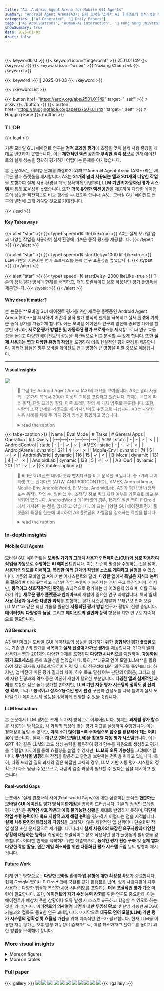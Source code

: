 ```yaml
---
title: "A3: Android Agent Arena for Mobile GUI Agents"
summary: "Android Agent Arena(A3): 실제 모바일 앱에서 AI 에이전트의 동적 성능 평가를 위한 혁신 플랫폼"
categories: ["AI Generated", "🤗 Daily Papers"]
tags: ["AI Applications", "Human-AI Interaction", "🏢 Hong Kong University of Science and Technology",]
showSummary: true
date: 2025-01-02
draft: false
---
```


<br>

{{< keywordList >}}
{{< keyword icon="fingerprint" >}} 2501.01149 {{< /keyword >}}
{{< keyword icon="writer" >}} Yuxiang Chai et el. {{< /keyword >}}
 
{{< keyword >}} 🤗 2025-01-03 {{< /keyword >}}
 
{{< /keywordList >}}

{{< button href="https://arxiv.org/abs/2501.01149" target="_self" >}}
↗ arXiv
{{< /button >}}
{{< button href="https://huggingface.co/papers/2501.01149" target="_self" >}}
↗ Hugging Face
{{< /button >}}




### TL;DR


{{< lead >}}

기존 모바일 GUI 에이전트 연구는 **정적 프레임 평가**에 초점을 맞춰 실제 사용 환경을 제대로 반영하지 못했습니다. 이는 **제한적인 액션 공간과 부족한 맥락 정보**로 인해 에이전트의 실제 성능을 정확히 평가하기 어렵다는 문제를 야기했습니다.  

본 논문에서는 이러한 문제를 해결하기 위해 **Android Agent Arena (A3)**라는 새로운 평가 플랫폼을 제시합니다. A3는 **21개의 널리 사용되는 앱과 201개의 다양한 작업**을 포함하여 실제 사용 환경을 더욱 정확하게 반영하며, **LLM 기반의 자동화된 평가 시스템**을 통해 효율성을 높였습니다. 또한 **더욱 유연한 액션 공간**을 제공하여 다양한 에이전트의 성능을 객관적으로 비교 평가할 수 있도록 합니다. A3는 모바일 GUI 에이전트 연구의 발전에 크게 기여할 것으로 기대됩니다.

{{< /lead >}}


#### Key Takeaways

{{< alert "star" >}}
{{< typeit speed=10 lifeLike=true >}} A3는 실제 모바일 앱과 다양한 작업을 사용하여 실제 환경에 가까운 동적 평가를 제공합니다. {{< /typeit >}}
{{< /alert >}}

{{< alert "star" >}}
{{< typeit speed=10 startDelay=1000 lifeLike=true >}} LLM 기반의 자동화된 평가 프로세스를 통해 연구 효율성을 높였습니다. {{< /typeit >}}
{{< /alert >}}

{{< alert "star" >}}
{{< typeit speed=10 startDelay=2000 lifeLike=true >}} 기존의 정적 평가 방식의 한계를 극복하고, 더욱 포괄적이고 상호 작용적인 평가 플랫폼을 제공합니다. {{< /typeit >}}
{{< /alert >}}

#### Why does it matter?
본 논문은 **모바일 GUI 에이전트 평가를 위한 새로운 플랫폼인 Android Agent Arena (A3)**를 제시하여 기존의 정적 평가 방식의 한계를 극복하고 실제 환경에 가까운 동적 평가를 가능하게 합니다. 이는 모바일 에이전트 연구의 발전에 중요한 기여를 할 뿐만 아니라, **새로운 평가 방법론 및 자동화된 평가 프로세스**를 제시함으로써 연구 효율성을 높이고 다양한 에이전트의 성능을 객관적으로 비교 분석할 수 있게 합니다. 또한 **실제 사용되는 앱과 다양한 유형의 작업**을 포함하여 더욱 현실적인 평가 환경을 제공합니다. 이러한 점들은 향후 모바일 에이전트 연구 방향에 큰 영향을 미칠 것으로 예상됩니다.

------
#### Visual Insights



![](https://arxiv.org/html/2501.01149/extracted/6106815/images/overview.png)

> 🔼 그림 1은 Android Agent Arena (A3)의 개요를 보여줍니다. A3는 널리 사용되는 21개의 앱에서 200개 이상의 과제를 포함하고 있습니다. 과제는 목표에 따라 동작, 단일 프레임 질의, 다중 프레임 질의 세 가지 범주로 분류됩니다. 또한, 사람의 조작 단계를 기준으로 세 가지 난이도 수준으로 나뉩니다. A3는 다양한 사용 사례를 위해 두 가지 평가 방식을 통합하고 있습니다.
> <details>
> <summary>read the caption</summary>
> Figure 1: Overview of Android Agent Arena. A3 contains over 200 tasks from 21 widely used apps. Tasks are categorized into operation, single-frame query and multi-frame query based on the task goal. Tasks are also split into three difficulty levels based on the human operation steps. A3 also integrates two evaluation methods for different use cases.
> </details>





{{< table-caption >}}
| Name | Eval Mode | # Tasks | # General Apps | Operation | Inf. Query |
|---|---|---|---|---|---| 
| AitW | static | - | - | ✓ | ✗ |
| AndroidControl | static | - | - | ✓ | ✗ |
| AMEX | static | - | - | ✓ | ✗ |
| AndroidArena | dynamic | 221 | 4 | ✓ | ✗ |
| Mobile-Env | dynamic | 74 | 5 | ✓ | ✗ |
| AndroidWorld | dynamic | 116 | 15 | ✓ | ✗ |
| B-Moca | dynamic | 131 | 4 | ✓ | ✗ |
| AndroidLab | dynamic | 138 | 5 | ✓ | ✓ |
| A3 (Our) | dynamic | 201 | 21 | ✓ | ✓ |{{< /table-caption >}}

> 🔼 표 1은 GUI 관련 데이터셋과 벤치마크를 비교 분석한 표입니다.  총 7개의 데이터셋 또는 벤치마크 (AITW, ANDROIDCONTROL, AMEX, AndroidArena, Mobile-Env, AndroidWorld, B-Moca, AndroidLab, A3)가  평가 방식(정적 또는 동적), 작업 수, 일반 앱 수, 조작 및 정보 쿼리 지원 여부를 기준으로 비교 분석되어 있습니다. AndroidWorld 데이터셋의 경우, 15개의 일반 앱이 F-Droid에서 가져왔다는 점을 명시하고 있습니다. 이 표는 다양한 GUI 에이전트 평가 플랫폼의 특징을 한눈에 비교하여 A3 플랫폼의 차별점을 강조하는 역할을 합니다.
> <details>
> <summary>read the caption</summary>
> Table 1: GUI related datasets and benchmarks. 15 general apps of AndroidWorld are from F-Droid.
> </details>





### In-depth insights


#### Mobile GUI Agents
모바일 GUI 에이전트는 **모바일 기기의 그래픽 사용자 인터페이스(GUI)와 상호 작용하여 작업을 자동으로 수행하는 AI 에이전트**입니다.  이는 단순히 명령을 수행하는 것을 넘어, **사용자의 의도를 이해하고, 복잡한 여러 단계의 작업을 스스로 계획하고 실행**할 수 있습니다. 기존의 모바일 앱 API 기반 어시스턴트와 달리,  **다양한 앱에서 폭넓은 지식과 능력을 활용**하여 더욱 유연하고 복잡한 작업 수행이 가능하다는 점이 주요 특징입니다. 하지만, **동적이고 상호작용적인 환경**을 효과적으로 평가하는 데 어려움이 있으며, 이를 극복하기 위한 **새로운 평가 플랫폼과 벤치마크**의 개발이 중요한 연구 과제입니다. 특히 **실제 사용 환경과 유사한 다양한 과제**를 포함하는 평가 시스템 개발과  **대규모 언어 모델(LLM)**과 같은 최신 기술을 활용한 **자동화된 평가 방법** 연구가 활발히 진행 중입니다.  **데이터셋의 다양성과 품질**, 그리고 **에이전트의 일반화 능력** 향상을 위한 연구도 지속적으로 필요합니다.

#### A3 Benchmark
A3 벤치마크는 모바일 GUI 에이전트의 성능을 평가하기 위한 **종합적인 평가 플랫폼**으로, 기존 연구의 한계를 극복하고 **실제 환경에 가까운 평가**를 제공합니다. 21개의 널리 사용되는 앱과 201개의 다양한 과제를 포함하여 **다양한 시나리오**를 지원하며, **자동화된 평가 프로세스**를 통해 효율성을 높였습니다. 특히, **대규모 언어 모델(LLM)**을 활용하여 작업 평가를 자동화함으로써 인력 및 코딩 전문성에 대한 의존도를 줄였습니다.  하지만, 앱 버전에 따른 평가 결과의 차이, 하위 목표 달성 여부 판단의 어려움, 그리고 실제 사용 환경과의 격차 등은 여전히 개선이 필요한 부분입니다.  **다양한 앱과 실제적인 과제**를 포함한 점은 높이 평가할 만하지만, **LLM 기반 자동 평가 시스템의 정확도 및 신뢰성 확보**, 그리고 **동적이고 상호작용적인 평가 환경** 구현의 완성도를 더욱 높여야 실제 모바일 GUI 에이전트의 성능을 정확하게 반영할 수 있을 것입니다.

#### LLM Evaluation
본 논문에서 LLM 평가는 크게 두 가지 방식으로 이루어집니다. 첫째는 **과제별 평가 함수**를 사용하는 방식으로, 각 과제의 특성에 맞는 평가 지표를 설정하여 수행합니다. 이는 정확성을 높일 수 있지만, **과제 수가 많아질수록 수작업으로 함수를 생성해야 하는 어려움**이 있습니다. 둘째는 **대규모 언어 모델(LLM)을 활용한 자동 평가 시스템**입니다. 이는 GPT-4와 같은 LLM의 코드 생성 능력을 활용하여 평가 함수를 자동으로 생성하고 평가를 수행합니다. 이를 통해 효율성을 높일 수 있지만, **LLM의 오류 가능성**을 고려해야 합니다. **두 방식을 병행**하여 장점을 활용하고 단점을 보완하는 전략을 취하고 있습니다. 특히, 다중 프레임 질의 과제와 같은 복잡한 과제의 경우, LLM 기반 자동 평가 시스템의 정확도가 다소 낮을 수 있으므로, 사람의 검증 과정이 필요할 수 있다는 점을 제시하고 있습니다.

#### Real-world Gaps
논문에서 '실제 환경과의 차이(Real-world Gaps)'에 대한 심층적인 분석은 **현존하는 모바일 GUI 에이전트 평가 방식의 한계점**을 명확히 드러냅니다.  기존의 정적인 프레임 평가 방식은 **동적인 상호 작용과 예측 불가능한 상황**을 제대로 반영하지 못하며, **다단계 작업 수행 능력이나 목표 지향적 과제 해결 능력**을 평가하기 어렵다는 점을 지적합니다. **실제 사용 환경의 복잡성과 다양성**을 고려하지 않은 제한적인 앱 선택이나 단순화된 작업 설정 또한 문제점으로 제기됩니다. 따라서 **실제 사용자의 복잡한 요구사항과 다양한 상황에 대응하는 능력**을 측정하는 포괄적이고 상호 작용적인 평가 플랫폼의 필요성을 강조합니다. 이러한 한계를 극복하기 위한 해결책으로, **동적인 평가 환경 구축** 및 **실제 앱과 다양한 작업 활용**, **인간 개입 최소화를 위한 자동화된 평가 시스템 도입** 등의 방향이 제시됩니다.

#### Future Work
미래 연구 방향으로는 **다양한 모바일 환경과 앱 유형에 대한 확장성 확보**가 중요합니다.  현재 Google 앱이나 F-Droid 앱에 국한된 평가 플랫폼을 넘어, 실제 사용자들이 자주 사용하는 다양한 앱들과 복잡한 사용 시나리오를 포함하는 **더욱 포괄적인 평가 기준** 마련이 필요합니다.  또한, **에이전트의 자가 수정 능력 강화**를 위한 연구도 중요한데, 이는 에이전트가 예상치 못한 상황이나 오류 발생 시 스스로 복구하고 학습할 수 있도록 하는 것을 의미합니다.  **에이전트의 의사결정 과정에 대한 투명성 확보** 및 설명 가능한 AI(XAI) 기술과의 접목도 중요한 연구 과제입니다.  마지막으로 **대규모 언어 모델(LLM) 기반 평가 시스템의 정확성 및 효율성 개선**을 위해 지속적인 연구가 필요합니다.  현재 LLM을 이용한 자동 평가는 오류 발생 가능성이 존재하므로, 이를 최소화하고 신뢰도를 높이기 위한 방법을 모색해야 합니다.


### More visual insights

<details>
<summary>More on figures
</summary>


![](https://arxiv.org/html/2501.01149/extracted/6106815/images/pipeline.png)

> 🔼 그림 2는 Android Agent Arena (A3)의 개요를 보여줍니다. A3는 장치를 제어하고 장치의 상태를 가져오는 컨트롤러, 장치 기능과 에이전트 메시지를 변환하는 변환기, 최종 평가를 담당하는 평가자의 세 가지 구성 요소로 구성됩니다.  컨트롤러는 장치와 상호 작용하고 스크린샷과 같은 장치의 현재 상태를 가져옵니다. 변환기는 장치의 기능과 에이전트 메시지를 변환하여 에이전트가 이해할 수 있도록 하고, 에이전트의 행동을 장치가 이해할 수 있는 명령으로 변환합니다. 평가자는 에이전트가 작업을 성공적으로 완료했는지 여부를 결정합니다.
> <details>
> <summary>read the caption</summary>
> Figure 2: Overview of Android Agent Arena. A3 contains controller, evaluator, and translator. The controller is responsible for controlling and getting the state of the device. The translator is responsible for translating the device function and the agent messages. The evaluator is responsible for the final evaluation.
> </details>



![](https://arxiv.org/html/2501.01149/extracted/6106815/images/dist_category.png)

> 🔼 그림 3은 A3 평가 플랫폼에 포함된 작업들의 분포를 보여줍니다. 위쪽 그래프는 작업 유형(operation, single-frame query, multi-frame query)별 분포를, 아래쪽 그래프는 작업 난이도(easy, medium, hard)별 분포를 나타냅니다.  각 그래프는 파이 차트 형태로, 각 부분의 비율을 시각적으로 보여줍니다. 이를 통해 A3에서 다양한 유형과 난이도의 작업이 균형있게 포함되어 있음을 확인할 수 있습니다.
> <details>
> <summary>read the caption</summary>
> Figure 3: Distribution of tasks in A3. The above subfigure is the distribution by categories and the bottom subfigure is the distribution by difficulty levels.
> </details>



![](https://arxiv.org/html/2501.01149/extracted/6106815/images/dist_level.png)

> 🔼 그림 4는 Coursera 앱에서 '선형 대수'를 검색하는 작업을 보여줍니다. 에이전트는 1단계와 2단계를 올바르게 수행하지만, 검색창을 클릭하거나 선택하기 전에 입력을 시작합니다. 따라서 에이전트는 계속해서 입력을 반복하며 작업이 진행되지 않는 상태에 갇히게 됩니다. 이는 에이전트가 UI 요소와의 상호 작용을 제대로 처리하지 못하고, 입력 동작과 UI 요소 선택 동작 사이의 순서를 올바르게 이해하지 못함을 보여줍니다.
> <details>
> <summary>read the caption</summary>
> Figure 4: Step 1 and Step 2 are correct, however, the agent starts typing before the search bar is clicked or selected, so the process sticks at this situation and the agent keeps typing and waiting.
> </details>



![](https://arxiv.org/html/2501.01149/extracted/6106815/images/demo-1.png)

> 🔼 그림 5는 에이전트가 쇼핑 카트로 잘못 이동하는 예시입니다. 1, 2단계는 정확하지만, 에이전트가 잘못된 클릭 좌표를 예측하여 실수로 쇼핑 카트로 이동합니다. 에이전트는 돌아갈 기능이 없는 것으로 보이며, 쇼핑 카트에 갇히게 됩니다. 이는 에이전트가 작업 흐름을 이해하고 예상치 못한 상황에 대처하는 능력에 한계가 있음을 보여줍니다.
> <details>
> <summary>read the caption</summary>
> Figure 5: Step 1 and Step 2 are correct, however, the agent predicts a wrong click coordinate and accidentally go to the shopping cart. It should go back but seems it lacks the capability to do that and gets stuck in the shopping cart.
> </details>



</details>




<details>
<summary>More on tables
</summary>


{{< table-caption >}}
| LLM | Correct Func. | Wrong Line |
|---|---|---|
| GPT-4o | 24% | 27% |{{< /table-caption >}}
> 🔼 본 표는 GPT-4가 평가 함수를 직접 생성하는 능력을 보여줍니다. 'Correct Func.'는 생성된 모든 파일 중 정확한 파일의 비율을 나타내고, 'Wrong Line'은 생성된 모든 코드 중 잘못된 줄의 비율을 나타냅니다. 코딩 전문가의 평가를 통해 수집된 데이터입니다.
> <details>
> <summary>read the caption</summary>
> Table 2: The capability of GPT-4o to directly generate evaluation function. “Correct Func.” represents the percentage of correct files over all generated files. “Wrong Line” represents the percentage of incorrect lines over all code generated. The evaluation is collected from coding experts.
> </details>

{{< table-caption >}}
| LLM | Eval Correct |
|---|---| 
| GPT-4o | 84% |
| Gemini 1.5 Pro | 80% |{{< /table-caption >}}
> 🔼 본 표는 50개의 과제에 대해, 대규모 언어 모델(LLM)을 이용한 자동 평가의 정확성을 사람이 직접 검증한 결과를 보여줍니다. 'Eval Correct' 열은 사람이 판단한 LLM 평가 결과의 정확도를 나타냅니다. 즉, LLM이 자동으로 평가한 결과가 실제 정답과 얼마나 일치하는지를 사람이 확인하여 정확성을 수치화한 것입니다. 이 표는 LLM 기반 자동 평가 시스템의 신뢰성을 평가하는 데 중요한 역할을 합니다.
> <details>
> <summary>read the caption</summary>
> Table 3: The correctness of LLM evaluation by human validation from 50 tasks. “Eval Correct” represents the correctness of LLM evaluation results determined by human.
> </details>

{{< table-caption >}}
| Test Subset | Test Level | Succ. Rate |
|---|---|---|
| IDD | High | 69.6 |
| IDD | Low | 92.1 |
| Category | High | 51.8 |
| Unseen | Low | 84.4 |
| App | High | 56.8 |
| Unseen | Low | 83.0 |
| Task | High | 73.7 |
| Unseen | Low | 88.5 |{{< /table-caption >}}
> 🔼 표 4는 ANDROIDCONTROL 테스트 세트에 대한 정적 프레임 평가 결과를 보여줍니다.  ANDROIDCONTROL 데이터셋의 정적 프레임 평가 결과를 보여주는 표입니다. 테스트 세트는 IDD, 카테고리 미확인, 앱 미확인, 작업 미확인의 네 가지 하위 집합으로 나뉩니다. 각 하위 집합은 상위 수준 평가와 하위 수준 평가의 두 가지 수준으로 더 세분화됩니다. 상위 수준 평가는 YouTube의 프로필 탭 열기와 같은 전반적인 작업 목표만 제공하는 반면, 하위 수준 평가는 현재 화면에 대한 단계별 지침을 추가로 제공합니다. 하위 수준 작업은 더 자세한 지침을 제공하므로 상위 수준 작업보다 쉽습니다.
> <details>
> <summary>read the caption</summary>
> Table 4: Static frame evaluation results on AndroidControl test set.
> </details>

{{< table-caption >}}
| Agent | Test Level | Succ. Rate |
|---|---|---|
| InternVL2 | Easy | 23.4% |
|  | Medium | 5.6% |
|  | Hard | 2.0% |
| GPT-4o | Easy | 9.9% |
|  | Medium | 1.4% |
|  | Hard | 0.0% |
| AppAgent | Easy | 30.8% |
|  | Medium | 7.0% |
|  | Hard | 2.0% |{{< /table-caption >}}
> 🔼 표 5는 A3 플랫폼에서 어려움 수준별로 동적 평가 결과를 보여줍니다.  InternVL2, GPT-40, AppAgent 세 가지 에이전트의 세 가지 난이도(쉬움, 중간, 어려움)에 대한 성공률을 보여주는 상세한 결과를 포함합니다.  각 난이도에서 각 에이전트의 성능을 비교하여, 실제 환경에서 다양한 복잡성 수준의 작업을 수행하는 데 있어 에이전트의 성능 차이를 보여줍니다.
> <details>
> <summary>read the caption</summary>
> Table 5: Dynamic evaluation results on A3 by difficulty level.
> </details>

{{< table-caption >}}
| Agent | Test Category | Succ. Rate |
|---|---|---|
| InternVL2 | Operation | 17.1% |
|  | Single-frame Query | 0.0% |
|  | Multi-frame Query | 0.0% |
| GPT-4o | Operation | 5.7% |
|  | Single-frame Query | 2.0% |
|  | Multi-frame Query | 0.0% |
| AppAgent | Operation | 20.0% |
|  | Single-frame Query | 6.0% |
|  | Multi-frame Query | 0.0% |{{< /table-caption >}}
> 🔼 표 6은 A3 평가 플랫폼에서 작업 범주별(운영, 단일 프레임 쿼리, 다중 프레임 쿼리) 동적 평가 결과를 보여줍니다.  InternVL2, GPT-40, AppAgent 세 가지 에이전트의 성공률을 각 작업 유형별로 비교하여 실제 환경에서의 성능 차이를 분석합니다. 성공률은 각 에이전트가 해당 범주에 속한 작업들을 얼마나 성공적으로 완료했는지를 나타내는 지표입니다.
> <details>
> <summary>read the caption</summary>
> Table 6: Dynamic evaluation results on A3 by task category.
> </details>

</details>




### Full paper

{{< gallery >}}
<img src="paper_images/1.png" class="grid-w50 md:grid-w33 xl:grid-w25" />
<img src="paper_images/2.png" class="grid-w50 md:grid-w33 xl:grid-w25" />
<img src="paper_images/3.png" class="grid-w50 md:grid-w33 xl:grid-w25" />
<img src="paper_images/4.png" class="grid-w50 md:grid-w33 xl:grid-w25" />
<img src="paper_images/5.png" class="grid-w50 md:grid-w33 xl:grid-w25" />
<img src="paper_images/6.png" class="grid-w50 md:grid-w33 xl:grid-w25" />
<img src="paper_images/7.png" class="grid-w50 md:grid-w33 xl:grid-w25" />
<img src="paper_images/8.png" class="grid-w50 md:grid-w33 xl:grid-w25" />
<img src="paper_images/9.png" class="grid-w50 md:grid-w33 xl:grid-w25" />
<img src="paper_images/10.png" class="grid-w50 md:grid-w33 xl:grid-w25" />
<img src="paper_images/11.png" class="grid-w50 md:grid-w33 xl:grid-w25" />
{{< /gallery >}}